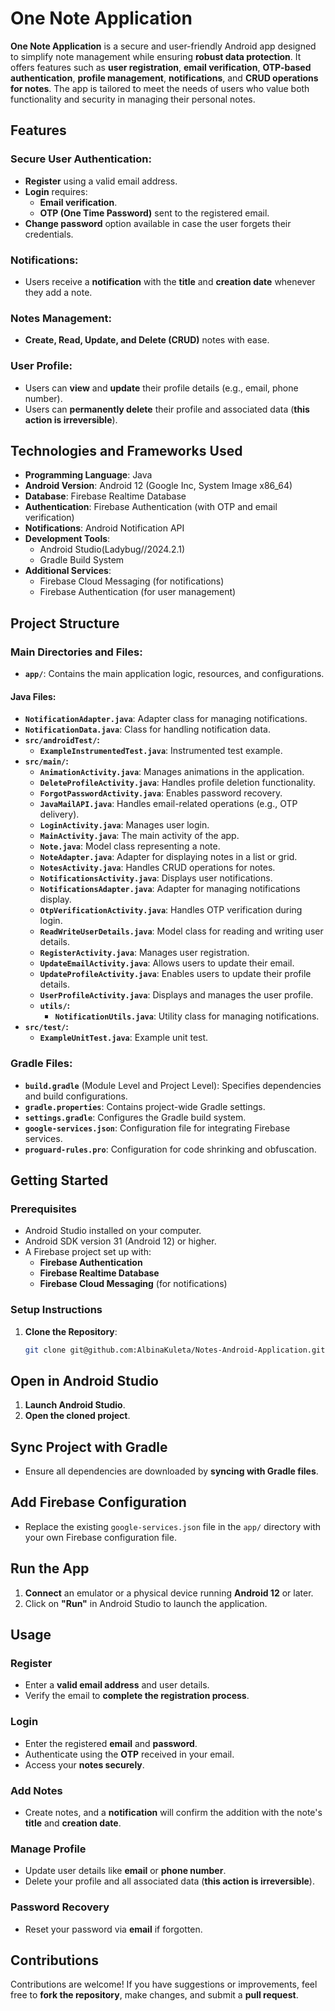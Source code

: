 # **One Note Application**

**One Note Application** is a secure and user-friendly Android app designed to simplify note management while ensuring **robust data protection**. It offers features such as **user registration**, **email verification**, **OTP-based authentication**, **profile management**, **notifications**, and **CRUD operations for notes**. The app is tailored to meet the needs of users who value both functionality and security in managing their personal notes.

## **Features**

### **Secure User Authentication:**
- **Register** using a valid email address.
- **Login** requires:
  - **Email verification**.
  - **OTP (One Time Password)** sent to the registered email.
- **Change password** option available in case the user forgets their credentials.

### **Notifications:**
- Users receive a **notification** with the **title** and **creation date** whenever they add a note.

### **Notes Management:**
- **Create, Read, Update, and Delete (CRUD)** notes with ease.

### **User Profile:**
- Users can **view** and **update** their profile details (e.g., email, phone number).
- Users can **permanently delete** their profile and associated data (**this action is irreversible**).

## **Technologies and Frameworks Used**
- **Programming Language**: Java
- **Android Version**: Android 12 (Google Inc, System Image x86_64)
- **Database**: Firebase Realtime Database
- **Authentication**: Firebase Authentication (with OTP and email verification)
- **Notifications**: Android Notification API
- **Development Tools**:
  - Android Studio(Ladybug//2024.2.1)
  - Gradle Build System
- **Additional Services**:
  - Firebase Cloud Messaging (for notifications)
  - Firebase Authentication (for user management)

## **Project Structure**

### **Main Directories and Files:**
- **`app/`**: Contains the main application logic, resources, and configurations.

#### **Java Files:**
- **`NotificationAdapter.java`**: Adapter class for managing notifications.
- **`NotificationData.java`**: Class for handling notification data.
- **`src/androidTest/`:**
  - **`ExampleInstrumentedTest.java`**: Instrumented test example.
- **`src/main/`:**
  - **`AnimationActivity.java`**: Manages animations in the application.
  - **`DeleteProfileActivity.java`**: Handles profile deletion functionality.
  - **`ForgotPasswordActivity.java`**: Enables password recovery.
  - **`JavaMailAPI.java`**: Handles email-related operations (e.g., OTP delivery).
  - **`LoginActivity.java`**: Manages user login.
  - **`MainActivity.java`**: The main activity of the app.
  - **`Note.java`**: Model class representing a note.
  - **`NoteAdapter.java`**: Adapter for displaying notes in a list or grid.
  - **`NotesActivity.java`**: Handles CRUD operations for notes.
  - **`NotificationsActivity.java`**: Displays user notifications.
  - **`NotificationsAdapter.java`**: Adapter for managing notifications display.
  - **`OtpVerificationActivity.java`**: Handles OTP verification during login.
  - **`ReadWriteUserDetails.java`**: Model class for reading and writing user details.
  - **`RegisterActivity.java`**: Manages user registration.
  - **`UpdateEmailActivity.java`**: Allows users to update their email.
  - **`UpdateProfileActivity.java`**: Enables users to update their profile details.
  - **`UserProfileActivity.java`**: Displays and manages the user profile.
  - **`utils/`:**
    - **`NotificationUtils.java`**: Utility class for managing notifications.
- **`src/test/`:**
  - **`ExampleUnitTest.java`**: Example unit test.

### **Gradle Files:**
- **`build.gradle`** (Module Level and Project Level): Specifies dependencies and build configurations.
- **`gradle.properties`**: Contains project-wide Gradle settings.
- **`settings.gradle`**: Configures the Gradle build system.
- **`google-services.json`**: Configuration file for integrating Firebase services.
- **`proguard-rules.pro`**: Configuration for code shrinking and obfuscation.

## **Getting Started**

### **Prerequisites**
- Android Studio installed on your computer.
- Android SDK version 31 (Android 12) or higher.
- A Firebase project set up with:
  - **Firebase Authentication**
  - **Firebase Realtime Database**
  - **Firebase Cloud Messaging** (for notifications)

### **Setup Instructions**
1. **Clone the Repository**:
   ```bash
   git clone git@github.com:AlbinaKuleta/Notes-Android-Application.git

## **Open in Android Studio**
1. **Launch Android Studio**.
2. **Open the cloned project**.

## **Sync Project with Gradle**
- Ensure all dependencies are downloaded by **syncing with Gradle files**.

## **Add Firebase Configuration**
- Replace the existing `google-services.json` file in the `app/` directory with your own Firebase configuration file.

## **Run the App**
1. **Connect** an emulator or a physical device running **Android 12** or later.
2. Click on **"Run"** in Android Studio to launch the application.

## **Usage**

### **Register**
- Enter a **valid email address** and user details.
- Verify the email to **complete the registration process**.

### **Login**
- Enter the registered **email** and **password**.
- Authenticate using the **OTP** received in your email.
- Access your **notes securely**.

### **Add Notes**
- Create notes, and a **notification** will confirm the addition with the note's **title** and **creation date**.

### **Manage Profile**
- Update user details like **email** or **phone number**.
- Delete your profile and all associated data (**this action is irreversible**).

### **Password Recovery**
- Reset your password via **email** if forgotten.

## **Contributions**
Contributions are welcome! If you have suggestions or improvements, feel free to **fork the repository**, make changes, and submit a **pull request**.

